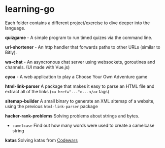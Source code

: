 # learning-go

Each folder contains a different project/exercise to dive deeper into the language.

**quizgame** - A simple program to run timed quizes via the command line.

**url-shortener** - An http handler that forwards paths to other URLs (similar to Bitly).

**ws-chat** - An asyncronous chat server using websockets, goroutines and channels. (UI made with Vue.js)

**cyoa** - A web application to play a Choose Your Own Adventure game

**html-link-parser** A package that makes it easy to parse an HTML file and extract all of the links (`<a href="...">...</a>` tags)

**sitemap-builder** A small binary to generate an XML sitemap of a website, using the previous `html-link-parser` package

**hacker-rank-problems** Solving problems about strings and bytes. 
- `camelcase` Find out how many words were used to create a camelcase string

**katas** Solving katas from [Codewars](https://codewars.com)